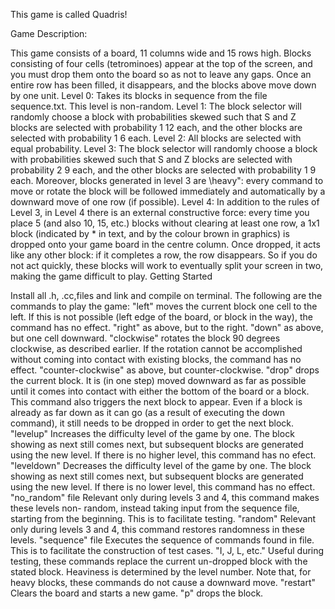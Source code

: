 This game is called Quadris!

Game Description:

This game consists of a board, 11 columns wide and 15 rows high. Blocks consisting of four cells (tetrominoes) appear at the top of the screen, and you must drop them onto the board so as not to leave any gaps. Once an entire row has been filled, it disappears, and the blocks above move down by one unit.
Level 0: Takes its blocks in sequence from the file sequence.txt. This level is non-random. 
Level 1: The block selector will randomly choose a block with probabilities skewed such that S and Z blocks are selected with probability 1 12 each, and the other blocks are selected with probability 1 6 each. 
Level 2: All blocks are selected with equal probability. 
Level 3: The block selector will randomly choose a block with probabilities skewed such that S and Z blocks are selected with probability 2 9 each, and the other blocks are selected with probability 1 9 each. Moreover, blocks generated in level 3 are \heavy": every command to move or rotate the block will be followed immediately and automatically by a downward move of one row (if possible). Level 4: In addition to the rules of Level 3, in 
Level 4 there is an external constructive force: every time you place 5 (and also 10, 15, etc.) blocks without clearing at least one row, a 1x1 block (indicated by * in text, and by the colour brown in graphics) is dropped onto your game board in the centre column. Once dropped, it acts like any other block: if it completes a row, the row disappears. So if you do not act quickly, these blocks will work to eventually split your screen in two, making the game difficult to play.
Getting Started

Install all .h, .cc,files and link and compile on terminal. The following are the commands to play the game:
"left" moves the current block one cell to the left. If this is not possible (left edge of the board, or block in the way), the command has no effect. "right" as above, but to the right. "down" as above, but one cell downward. "clockwise" rotates the block 90 degrees clockwise, as described earlier. If the rotation cannot be accomplished without coming into contact with existing blocks, the command has no effect. "counter-clockwise" as above, but counter-clockwise. "drop" drops the current block. It is (in one step) moved downward as far as possible until it comes into contact with either the bottom of the board or a block. This command also triggers the next block to appear. Even if a block is already as far down as it can go (as a result of executing the down command), it still needs to be dropped in order to get the next block. "levelup" Increases the difficulty level of the game by one. The block showing as next still comes next, but subsequent blocks are generated using the new level. If there is no higher level, this command has no efect. "leveldown" Decreases the difficulty level of the game by one. The block showing as next still comes next, but subsequent blocks are generated using the new level. If there is no lower level, this command has no effect. "no_random" file Relevant only during levels 3 and 4, this command makes these levels non- random, instead taking input from the sequence file, starting from the beginning. This is to facilitate testing. "random" Relevant only during levels 3 and 4, this command restores randomness in these levels. "sequence" file Executes the sequence of commands found in file. This is to facilitate the construction of test cases. "I, J, L, etc." Useful during testing, these commands replace the current un-dropped block with the stated block. Heaviness is determined by the level number. Note that, for heavy blocks, these commands do not cause a downward move. "restart" Clears the board and starts a new game. "p" drops the block.
